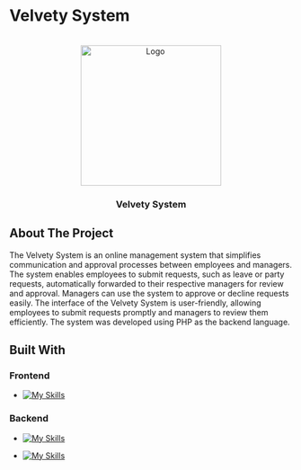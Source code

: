 # Velvety System
<!-- PROJECT LOGO -->
<br />
<div align="center">
  
  <a href="https://github.com/HutoonAlomran/Velvety-System">
    <img src="/images/vsystem.png" alt="Logo" width="250" height="250">
  </a>

  <h3 align="center">Velvety System</h3>
</div>

<!-- introduction -->
## About The Project

The Velvety System is an online management system that simplifies communication and approval processes between employees and managers. The system enables employees to submit requests, such as leave or party requests, automatically forwarded to their respective managers for review and approval. Managers can use the system to approve or decline requests easily. The interface of the Velvety System is user-friendly, allowing employees to submit requests promptly and managers to review them efficiently. The system was developed using PHP as the backend language.


<!-- technology -->
## Built With
### Frontend
* [![My Skills](https://skills.thijs.gg/icons?i=html,css,js,jquery)](https://skills.thijs.gg)

### Backend
* [![My Skills](https://skills.thijs.gg/icons?i=PHP,Ajax)](https://skills.thijs.gg)



* [![My Skills](https://skills.thijs.gg/icons?i=php)](https://skills.thijs.gg)
